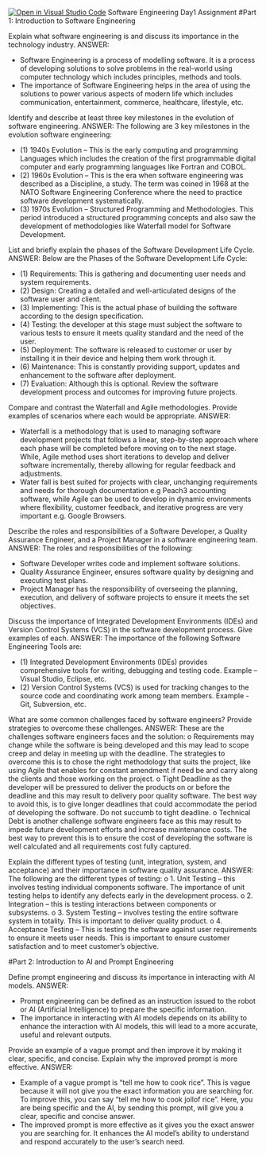 [![Open in Visual Studio Code](https://classroom.github.com/assets/open-in-vscode-2e0aaae1b6195c2367325f4f02e2d04e9abb55f0b24a779b69b11b9e10269abc.svg)](https://classroom.github.com/online_ide?assignment_repo_id=15592084&assignment_repo_type=AssignmentRepo)
Software Engineering Day1 Assignment
#Part 1: Introduction to Software Engineering

Explain what software engineering is and discuss its importance in the technology industry.
ANSWER:  
-	Software Engineering is a process of modelling software.  It is a process of developing solutions to solve problems in the real-world using computer technology which includes principles, methods and tools.
-	The importance of Software Engineering helps in the area of using the solutions to power various aspects of modern life which includes communication, entertainment, commerce, healthcare, lifestyle, etc.

Identify and describe at least three key milestones in the evolution of software engineering.
ANSWER:  The following are 3 key milestones in the evolution software engineering:
-	(1) 1940s Evolution – This is the early computing and programming Languages which includes the creation of the first programmable digital computer and early programming languages like Fortran and COBOL.
-	(2) 1960s Evolution – This is the era when software engineering was described as a Discipline, a study. The term was coined in 1968 at the NATO Software Engineering Conference where the need to practice software development systematically. 
-	(3) 1970s Evolution – Structured Programming and Methodologies.  This period introduced a structured programming concepts and also saw the development of methodologies like Waterfall model for Software Development.

List and briefly explain the phases of the Software Development Life Cycle.
ANSWER:  Below are the Phases of the Software Development Life Cycle:
-	(1) Requirements: This is gathering and documenting user needs and system requirements. 
-	(2) Design: Creating a detailed and well-articulated designs of the software user and client.
-	(3) Implementing: This is the actual phase of building the software according to the design specification.
-	(4) Testing: the developer at this stage must subject the software to various tests to ensure it meets quality standard and the need of the user.
-	(5) Deployment: The software is released to customer or user by installing it in their device and helping them work through it.
-	(6) Maintenance:  This is constantly providing support, updates and enhancement to the software after deployment.
-	(7) Evaluation:  Although this is optional. Review the software development process and outcomes for improving future projects.

Compare and contrast the Waterfall and Agile methodologies. Provide examples of scenarios where each would be appropriate.
ANSWER:  
-	Waterfall is a methodology that is used to managing software development projects that follows a linear, step-by-step approach where each phase will be completed before moving on to the next stage.  While, Agile method uses short iterations to develop and deliver software incrementally, thereby allowing for regular feedback and adjustments.
-	Water fall is best suited for projects with clear, unchanging requirements and needs for thorough documentation e.g Peach3 accounting software, while Agile can be used to develop in dynamic environments where flexibility, customer feedback, and iterative progress are very important e.g. Google Browsers. 

Describe the roles and responsibilities of a Software Developer, a Quality Assurance Engineer, and a Project Manager in a software engineering team.
ANSWER: The roles and responsibilities of the following:
-	Software Developer writes code and implement software solutions.
-	Quality Assurance Engineer, ensures software quality by designing and executing test plans.
-	Project Manager has the responsibility of overseeing the planning, execution, and delivery of software projects to ensure it meets the set objectives.

Discuss the importance of Integrated Development Environments (IDEs) and Version Control Systems (VCS) in the software development process. Give examples of each.
ANSWER:  The importance of the following Software Engineering Tools are:
-	(1) Integrated Development Environments (IDEs) provides comprehensive tools for writing, debugging and testing code.  Example – Visual Studio, Eclipse, etc.
-	(2) Version Control Systems (VCS) is used for tracking changes to the source code and coordinating work among team members.  Example - Git, Subversion, etc.

What are some common challenges faced by software engineers? Provide strategies to overcome these challenges.
ANSWER:  These are the challenges software engineers faces and the solution:
o	Requirements may change while the software is being developed and this may lead to scope creep and delay in meeting up with the deadline.  The strategies to overcome this is to chose the right methodology that suits the project, like using Agile that enables for constant amendment if need be and carry along the clients and those working on the project.
o	Tight Deadline as the developer will be pressured to deliver the products on or before the deadline and this may result to delivery poor quality software. The best way to avoid this, is to give longer deadlines that could accommodate the period of developing the software.  Do not succumb to tight deadline.
o	Technical Debt is another challenge software engineers face as this may result to impede future development efforts and increase maintenance costs.  The best way to prevent this is to ensure the cost of developing the software is well calculated and all requirements cost fully captured.

Explain the different types of testing (unit, integration, system, and acceptance) and their importance in software quality assurance.
ANSWER:  The following are the different types of testing:
o	1. Unit Testing – this involves testing individual components software.  The importance of unit testing helps to identify any defects early in the development process.
o	2. Integration – this is testing interactions between components or subsystems.
o	3. System Testing – involves testing the entire software system in totality.  This is important to deliver quality product.
o	4. Acceptance Testing – This is testing the software against user requirements to ensure it meets user needs.  This is important to ensure customer satisfaction and to meet customer’s objective. 

#Part 2: Introduction to AI and Prompt Engineering

Define prompt engineering and discuss its importance in interacting with AI models.
ANSWER: 
-	 Prompt engineering can be defined as an instruction issued to the robot or AI (Artificial Intelligence) to prepare the specific information.
-	The importance in interacting with AI models depends on its ability to enhance the interaction with AI models, this will lead to a more accurate, useful and relevant outputs.

Provide an example of a vague prompt and then improve it by making it clear, specific, and concise. Explain why the improved prompt is more effective.
ANSWER:  
-	Example of a vague prompt is “tell me how to cook rice”.  This is vague because it will not give you the exact information you are searching for.  To improve this, you can say “tell me how to cook jollof rice”.  Here, you are being specific and the AI, by sending this prompt, will give you a clear, specific and concise answer.
-	The improved prompt is more effective as it gives you the exact answer you are searching for.  It enhances the AI model’s ability to understand and respond accurately to the user’s search need.

